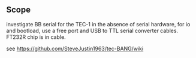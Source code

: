 ## Scope
investigate BB serial for the TEC-1 in the absence of serial hardware, for io and bootload, use a free port and USB to TTL serial converter cables. FT232R chip is in cable.

see https://github.com/SteveJustin1963/tec-BANG/wiki
